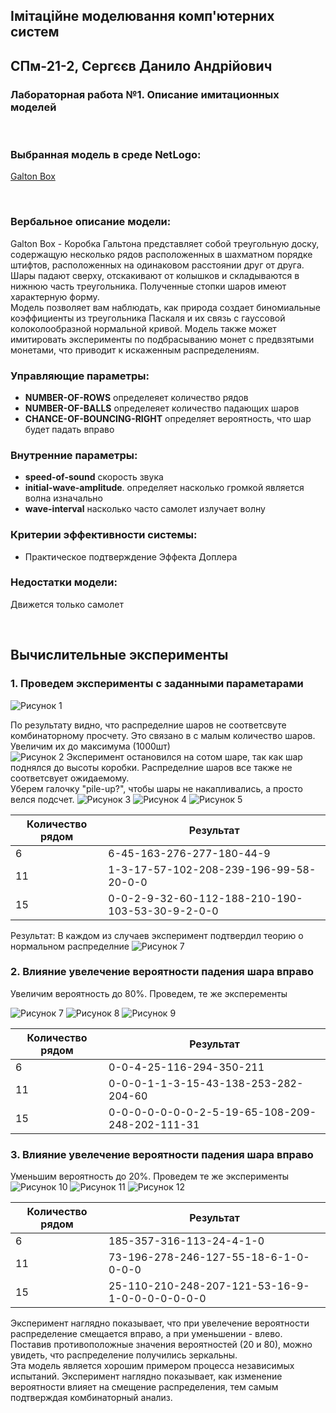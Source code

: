 ## Імітаційне моделювання комп'ютерних систем
## СПм-21-2, **Сергєєв Данило Андрійович**
### Лабораторная работа №**1**. Описание имитационных моделей

<br>

### Выбранная модель в среде NetLogo:
[Galton Box](http://www.netlogoweb.org/launch#http://www.netlogoweb.org/assets/modelslib/Sample%20Models/Mathematics/Probability/Galton%20Box.nlogo)

<br>

### Вербальное описание модели:
Galton Box - Коробка Гальтона представляет собой треугольную доску, содержащую несколько рядов расположенных в шахматном порядке штифтов, расположенных на одинаковом расстоянии друг от друга. Шары падают сверху, отскакивают от колышков и складываются в нижнюю часть треугольника. Полученные стопки шаров имеют характерную форму.
<br>
Модель позволяет вам наблюдать, как природа создает биномиальные коэффициенты из треугольника Паскаля и их связь с гауссовой колоколообразной нормальной кривой. Модель также может имитировать эксперименты по подбрасыванию монет с предвзятыми монетами, что приводит к искаженным распределениям.

### Управляющие параметры:
- **NUMBER-OF-ROWS** определеяет количество рядов
- **NUMBER-OF-BALLS** определеяет количество падающих шаров
- **CHANCE-OF-BOUNCING-RIGHT**  определяет вероятность, что шар будет падать вправо

### Внутренние параметры:
- **speed-of-sound** скорость звука
- **initial-wave-amplitude**. определяет насколько громкой является волна изначально
- **wave-interval** насколько часто самолет излучает волну

### Критерии эффективности системы:
- Практическое подтверждение Эффекта Доплера 

### Недостатки модели:
Движется только самолет

<br>

## Вычислительные эксперименты

### 1. Проведем эксперименты с заданными параметарами

![Рисунок 1](рис1.png)

По результату видно, что распределние шаров не соответсвуте комбинаторному просчету. Это связано в с малым количество шаров. Увеличим их до максимума (1000шт)
<br>
![Рисунок 2](рис2.png)
Эксперимент остановился на сотом шаре, так как шар поднялся до высоты коробки. Распределние шаров все также не соответсвует ожидаемому.
<br>
Уберем галочку "pile-up?", чтобы шары не накапливались, а просто велся подсчет.
![Рисунок 3](рис3.png)
![Рисунок 4](рис4.png)
![Рисунок 5](рис5.png)

<table>
<thead>
<tr><th>Количество рядом</th><th>Результат</th></tr>
</thead>
<tbody>
<tr><td>6</td><td>6-45-163-276-277-180-44-9</td></tr>
<tr><td>11</td><td>1-3-17-57-102-208-239-196-99-58-20-0-0</td></tr>
<tr><td>15</td><td>0-0-2-9-32-60-112-188-210-190-103-53-30-9-2-0-0</td></tr>
</tbody>
</table>

Результат: В каждом из случаев эксперимент подтвердил теорию о нормальном распределние 
![Рисунок 7](рис6.png)

### 2. Влияние увелечение вероятности падения шара вправо
Увеличим вероятность до 80%. Проведем, те же эксперементы

![Рисунок 7](рис7.png)
![Рисунок 8](рис8.png)
![Рисунок 9](рис9.png)

<table>
<thead>
<tr><th>Количество рядом</th><th>Результат</th></tr>
</thead>
<tbody>
<tr><td>6</td><td>0-0-4-25-116-294-350-211</td></tr>
<tr><td>11</td><td>0-0-0-1-1-3-15-43-138-253-282-204-60</td></tr>
<tr><td>15</td><td>0-0-0-0-0-0-0-2-5-19-65-108-209-248-202-111-31</td></tr>
</tbody>
</table>


### 3. Влияние увелечение вероятности падения шара вправо

Уменьшим вероятность до 20%. Проведем те же эксперименты
![Рисунок 10](рис7.png)
![Рисунок 11](рис8.png)
![Рисунок 12](рис9.png)

<table>
<thead>
<tr><th>Количество рядом</th><th>Результат</th></tr>
</thead>
<tbody>
<tr><td>6</td><td>185-357-316-113-24-4-1-0</td></tr>
<tr><td>11</td><td>73-196-278-246-127-55-18-6-1-0-0-0-0</td></tr>
<tr><td>15</td><td>25-110-210-248-207-121-53-16-9-1-0-0-0-0-0-0-0</td></tr>
</tbody>
</table>

Эксперимент наглядно показывает, что при увелечение вероятности распределение смещается вправо, а при уменьшении - влево. Поставив противоположные значения вероятностей (20 и 80), можно увидеть, что распределение получились зеркальны.
<br>
Эта модель является хорошим примером процесса независимых испытаний. Эксперимент наглядно показывает, как изменение вероятности влияет на смещение распределения, тем самым подтверждая комбинаторный анализ.
